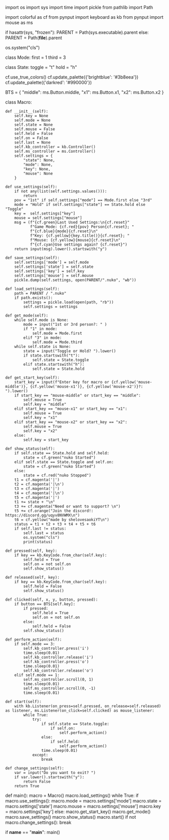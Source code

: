 import os
import sys
import time
import pickle
from pathlib import Path

import colorful as cf
from pynput import keyboard as kb
from pynput import mouse as ms

if hasattr(sys, "frozen"):
    PARENT = Path(sys.executable).parent
else:
    PARENT = Path(__file__).parent

os.system("cls")

class Mode:
    first = 1
    third = 3

class State:
    toggle = "t"
    hold   = "h"

cf.use_true_colors()
cf.update_palette({'brightblue': '#3b8eea'})
cf.update_palette({'darkred': '#990000'})

BTS = {
    "middle": ms.Button.middle,
    "x1": ms.Button.x1,
    "x2": ms.Button.x2
}

class Macro:

    def __init__(self):
        self.key = None
        self.mode = None
        self.state = None
        self.mouse = False
        self.held = False
        self.on = False
        self.last = None
        self.kb_controller = kb.Controller()
        self.ms_controller = ms.Controller()
        self.settings = {
            "state": None,
            "mode": None,
            "key": None,
            "mouse": None
        }

    def use_settings(self):
        if not any(list(self.settings.values())):
            return
        pov = "1st" if self.settings["mode"] == Mode.first else "3rd"
        mode = "Hold" if self.settings["state"] == State.hold else "Toggle"
        key =  self.settings["key"]
        mouse = self.settings["mouse"]
        msg = (f"{cf.green}Last Used Settings:\n{cf.reset}"
               f"Game Mode: {cf.red}{pov} Person{cf.reset}; "
               f"{cf.blue}{mode}{cf.reset}\n"
               f"Key: {cf.yellow}{key.title()}{cf.reset}; "
               f"Mouse: {cf.yellow}{mouse}{cf.reset}\n"
               f"{cf.cyan}Use settings again? {cf.reset}")
        return input(msg).lower().startswith("y")

    def save_settings(self):
        self.settings['mode'] = self.mode
        self.settings['state'] = self.state
        self.settings['key'] = self.key
        self.settings['mouse'] = self.mouse
        pickle.dump(self.settings, open(PARENT/".nuko", "wb"))

    def load_settings(self):
        path = PARENT / ".nuko"
        if path.exists():
            settings = pickle.load(open(path, "rb"))
            self.settings = settings

    def get_mode(self):
        while self.mode is None:
            mode = input("1st or 3rd person?: " )
            if "1" in mode:
                self.mode = Mode.first
            elif "3" in mode:
                self.mode = Mode.third
        while self.state is None:
            state = input("Toggle or Hold? ").lower()
            if state.startswith("t"):
                self.state = State.toggle
            elif state.startswith("h"):
                self.state = State.hold

    def get_start_key(self):
        start_key = input(f"Enter key for macro or {cf.yellow('mouse-middle')}, {cf.yellow('mouse-x1')}, {cf.yellow('mouse-x2')}?: ").lower()
        if start_key == "mouse-middle" or start_key == "middle":
            self.mouse = True
            self.key = "middle"
        elif start_key == "mouse-x1" or start_key == "x1":
            self.mouse = True
            self.key = "x1"
        elif start_key == "mouse-x2" or start_key == "x2":
            self.mouse = True
            self.key = "x2"
        else:
            self.key = start_key

    def show_status(self):
        if self.state == State.hold and self.held:
            state = cf.green("nuko Started")
        elif self.state == State.toggle and self.on:
            state = cf.green("nuko Started")
        else:
            state = cf.red("nuko Stopped")
        t1 = cf.magenta('|')
        t2 = cf.magenta('|\n')
        t3 = cf.magenta('|')
        t4 = cf.magenta('|\n')
        t5 = cf.magenta('|')
        t1 += state + "\n"
        t3 += cf.magenta("Need or want to support? \n")
        t5 += cf.orange("Join the discord!: https://discord.gg/uqyv8NVWMX\n")
        t6 = cf.yellow("made by shelovesaokiYT\n")
        status = t1 + t2 + t3 + t4 + t5 + t6
        if self.last != status:
            self.last = status
            os.system("cls")
            print(status)

    def pressed(self, key):
        if key == kb.KeyCode.from_char(self.key):
            self.held = True
            self.on = not self.on
            self.show_status()

    def released(self, key):
        if key == kb.KeyCode.from_char(self.key):
            self.held = False
            self.show_status()

    def clicked(self, x, y, button, pressed):
        if button == BTS[self.key]:
            if pressed:
                self.held = True
                self.on = not self.on
            else:
                self.held = False
            self.show_status()

    def perform_action(self):
        if self.mode == 3:
            self.kb_controller.press('i')
            time.sleep(0.01)
            self.kb_controller.release('i')
            self.kb_controller.press('o')
            time.sleep(0.01)
            self.kb_controller.release('o')
        elif self.mode == 1:
            self.ms_controller.scroll(0, 1)
            time.sleep(0.01)
            self.ms_controller.scroll(0, -1)
            time.sleep(0.01)

    def start(self):
        with kb.Listener(on_press=self.pressed, on_release=self.released) as listener, ms.Listener(on_click=self.clicked) as mouse_listener:
            while True:
                try:
                    if self.state == State.toggle:
                        if self.on:
                            self.perform_action()
                    else:
                        if self.held:
                            self.perform_action()
                    time.sleep(0.01)
                except:
                    break

    def change_settings(self):
        var = input("Do you want to exit? ")
        if var.lower().startswith("y"):
            return False
        return True

def main():
    macro = Macro()
    macro.load_settings()
    while True:
        if macro.use_settings():
            macro.mode = macro.settings['mode']
            macro.state = macro.settings['state']
            macro.mouse = macro.settings['mouse']
            macro.key = macro.settings['key']
        else:
            macro.get_start_key()
            macro.get_mode()
            macro.save_settings()
        macro.show_status()
        macro.start()
        if not macro.change_settings():
            break

if __name__ == "__main__":
    main()
